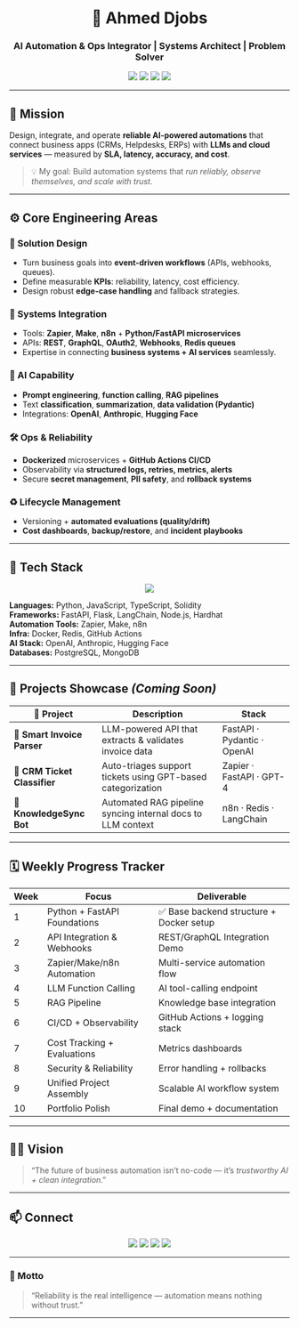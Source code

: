 <!--
========================================================
  🤖 Ahmed Djobs — AI Automation & Ops Integrator
  Professionally styled README for portfolio visibility
========================================================
-->

<h1 align="center">🤖 Ahmed Djobs</h1>
<h3 align="center">AI Automation & Ops Integrator | Systems Architect | Problem Solver</h3>

<p align="center">
  <img src="https://img.shields.io/badge/AI_Automation-Engineer-blueviolet?style=for-the-badge&logo=openai" />
  <img src="https://img.shields.io/badge/FastAPI-Backend-green?style=for-the-badge&logo=fastapi" />
  <img src="https://img.shields.io/badge/Zapier%20%7C%20Make%20%7C%20n8n-orange?style=for-the-badge" />
  <img src="https://img.shields.io/badge/CI/CD-GitHub_Actions-blue?style=for-the-badge&logo=githubactions" />
</p>

---

## 🧭 Mission

Design, integrate, and operate **reliable AI-powered automations** that connect business apps (CRMs, Helpdesks, ERPs) with **LLMs and cloud services** — measured by **SLA, latency, accuracy, and cost**.

> 💡 My goal: Build automation systems that *run reliably, observe themselves, and scale with trust.*

---

## ⚙️ Core Engineering Areas

### 🧩 Solution Design
- Turn business goals into **event-driven workflows** (APIs, webhooks, queues).  
- Define measurable **KPIs**: reliability, latency, cost efficiency.  
- Design robust **edge-case handling** and fallback strategies.

### 🔗 Systems Integration
- Tools: **Zapier**, **Make**, **n8n** + **Python/FastAPI microservices**  
- APIs: **REST**, **GraphQL**, **OAuth2**, **Webhooks**, **Redis queues**  
- Expertise in connecting **business systems + AI services** seamlessly.

### 🧠 AI Capability
- **Prompt engineering**, **function calling**, **RAG pipelines**  
- Text **classification**, **summarization**, **data validation (Pydantic)**  
- Integrations: **OpenAI**, **Anthropic**, **Hugging Face**

### 🛠 Ops & Reliability
- **Dockerized** microservices + **GitHub Actions CI/CD**  
- Observability via **structured logs, retries, metrics, alerts**  
- Secure **secret management**, **PII safety**, and **rollback systems**

### ♻️ Lifecycle Management
- Versioning + **automated evaluations (quality/drift)**  
- **Cost dashboards**, **backup/restore**, and **incident playbooks**

---

## 🧱 Tech Stack

<p align="center">
  <img src="https://skillicons.dev/icons?i=python,fastapi,docker,postgres,redis,git,githubactions,linux,js,typescript,nodejs,solidity,hardhat,openai,vscode" />
</p>

**Languages:** Python, JavaScript, TypeScript, Solidity  
**Frameworks:** FastAPI, Flask, LangChain, Node.js, Hardhat  
**Automation Tools:** Zapier, Make, n8n  
**Infra:** Docker, Redis, GitHub Actions  
**AI Stack:** OpenAI, Anthropic, Hugging Face  
**Databases:** PostgreSQL, MongoDB  

---

## 🧰 Projects Showcase *(Coming Soon)*

| 🧩 Project | Description | Stack |
|-------------|-------------|--------|
| 🧾 **Smart Invoice Parser** | LLM-powered API that extracts & validates invoice data | FastAPI · Pydantic · OpenAI |
| 🤖 **CRM Ticket Classifier** | Auto-triages support tickets using GPT-based categorization | Zapier · FastAPI · GPT-4 |
| 🔄 **KnowledgeSync Bot** | Automated RAG pipeline syncing internal docs to LLM context | n8n · Redis · LangChain |

---

## 🗓 Weekly Progress Tracker

| Week | Focus | Deliverable |
|------|--------|-------------|
| 1 | Python + FastAPI Foundations | ✅ Base backend structure + Docker setup |
| 2 | API Integration & Webhooks | REST/GraphQL Integration Demo |
| 3 | Zapier/Make/n8n Automation | Multi-service automation flow |
| 4 | LLM Function Calling | AI tool-calling endpoint |
| 5 | RAG Pipeline | Knowledge base integration |
| 6 | CI/CD + Observability | GitHub Actions + logging stack |
| 7 | Cost Tracking + Evaluations | Metrics dashboards |
| 8 | Security & Reliability | Error handling + rollbacks |
| 9 | Unified Project Assembly | Scalable AI workflow system |
| 10 | Portfolio Polish | Final demo + documentation |

---

## 🧗‍♂️ Vision

> “The future of business automation isn’t no-code — it’s *trustworthy AI + clean integration*.”

---

## 📫 Connect

<p align="center">
  <a href="https://linkedin.com/in/ahmeddjobs"><img src="https://img.shields.io/badge/LinkedIn-Profile-blue?style=for-the-badge&logo=linkedin" /></a>
  <a href="mailto:contact@djobs.net"><img src="https://img.shields.io/badge/Email-Me-green?style=for-the-badge&logo=gmail" /></a>
  <a href="https://djobs.net"><img src="https://img.shields.io/badge/Website-djobs.net-black?style=for-the-badge&logo=firefox" /></a>
  <a href="https://github.com/ahmeddh"><img src="https://img.shields.io/badge/GitHub-Repos-black?style=for-the-badge&logo=github" /></a>
</p>

---

### 🏁 Motto

> “Reliability is the real intelligence — automation means nothing without trust.”

---
